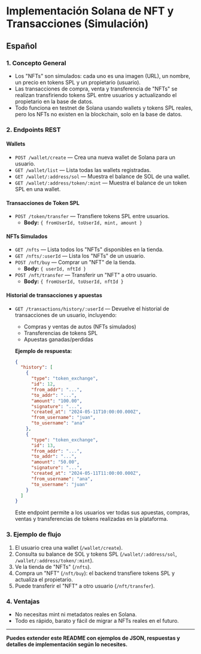 # Implementación Solana de NFT y Transacciones (Simulación)

## Español

### 1. Concepto General

- Los "NFTs" son simulados: cada uno es una imagen (URL), un nombre, un precio en tokens SPL y un propietario (usuario).
- Las transacciones de compra, venta y transferencia de "NFTs" se realizan transfiriendo tokens SPL entre usuarios y actualizando el propietario en la base de datos.
- Todo funciona en testnet de Solana usando wallets y tokens SPL reales, pero los NFTs no existen en la blockchain, solo en la base de datos.

### 2. Endpoints REST

#### Wallets

- `POST /wallet/create` — Crea una nueva wallet de Solana para un usuario.
- `GET /wallet/list` — Lista todas las wallets registradas.
- `GET /wallet/:address/sol` — Muestra el balance de SOL de una wallet.
- `GET /wallet/:address/token/:mint` — Muestra el balance de un token SPL en una wallet.

#### Transacciones de Token SPL

- `POST /token/transfer` — Transfiere tokens SPL entre usuarios.
  - **Body:** `{ fromUserId, toUserId, mint, amount }`

#### NFTs Simulados

- `GET /nfts` — Lista todos los "NFTs" disponibles en la tienda.
- `GET /nfts/:userId` — Lista los "NFTs" de un usuario.
- `POST /nft/buy` — Comprar un "NFT" de la tienda.
  - **Body:** `{ userId, nftId }`
- `POST /nft/transfer` — Transferir un "NFT" a otro usuario.
  - **Body:** `{ fromUserId, toUserId, nftId }`

#### Historial de transacciones y apuestas
- `GET /transactions/history/:userId` — Devuelve el historial de transacciones de un usuario, incluyendo:
  - Compras y ventas de autos (NFTs simulados)
  - Transferencias de tokens SPL
  - Apuestas ganadas/perdidas

  **Ejemplo de respuesta:**
  ```json
  {
    "history": [
      {
        "type": "token_exchange",
        "id": 12,
        "from_addr": "...",
        "to_addr": "...",
        "amount": "100.00",
        "signature": "...",
        "created_at": "2024-05-11T10:00:00.000Z",
        "from_username": "juan",
        "to_username": "ana"
      },
      {
        "type": "token_exchange",
        "id": 13,
        "from_addr": "...",
        "to_addr": "...",
        "amount": "50.00",
        "signature": "...",
        "created_at": "2024-05-11T11:00:00.000Z",
        "from_username": "ana",
        "to_username": "juan"
      }
    ]
  }
  ```
  Este endpoint permite a los usuarios ver todas sus apuestas, compras, ventas y transferencias de tokens realizadas en la plataforma.

### 3. Ejemplo de flujo

1. El usuario crea una wallet (`/wallet/create`).
2. Consulta su balance de SOL y tokens SPL (`/wallet/:address/sol`, `/wallet/:address/token/:mint`).
3. Ve la tienda de "NFTs" (`/nfts`).
4. Compra un "NFT" (`/nft/buy`): el backend transfiere tokens SPL y actualiza el propietario.
5. Puede transferir el "NFT" a otro usuario (`/nft/transfer`).

### 4. Ventajas

- No necesitas mint ni metadatos reales en Solana.
- Todo es rápido, barato y fácil de migrar a NFTs reales en el futuro.

---

**Puedes extender este README con ejemplos de JSON, respuestas y detalles de implementación según lo necesites.**
